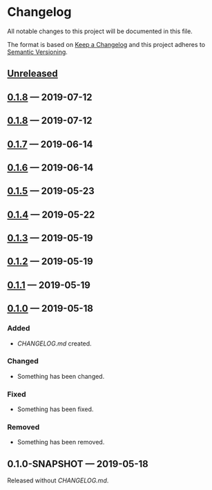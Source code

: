 # Changelog

All notable changes to this project will be documented in this file.

The format is based on [Keep a Changelog](http://keepachangelog.com)
and this project adheres to [Semantic Versioning](http://semver.org/spec/v2.0.0.html).


## [Unreleased]

## [0.1.8] — 2019-07-12

## [0.1.8] — 2019-07-12

## [0.1.7] — 2019-06-14

## [0.1.6] — 2019-06-14

## [0.1.5] — 2019-05-23

## [0.1.4] — 2019-05-22

## [0.1.3] — 2019-05-19

## [0.1.2] — 2019-05-19

## [0.1.1] — 2019-05-19

## [0.1.0] — 2019-05-18
### Added
- _CHANGELOG.md_ created.
### Changed
- Something has been changed.
### Fixed
- Something has been fixed.
### Removed
- Something has been removed.

## 0.1.0-SNAPSHOT — 2019-05-18
Released without _CHANGELOG.md_.


[0.1.0]: https://github.com/b-social/spec-validate/compare/0.1.0-SNAPSHOT...0.1.0
[0.1.1]: https://github.com/b-social/spec-validate/compare/0.1.0...0.1.1
[0.1.2]: https://github.com/b-social/spec-validate/compare/0.1.1...0.1.2
[0.1.3]: https://github.com/b-social/spec-validate/compare/0.1.2...0.1.3
[0.1.4]: https://github.com/b-social/spec-validate/compare/0.1.3...0.1.4
[0.1.5]: https://github.com/b-social/spec-validate/compare/0.1.4...0.1.5
[0.1.6]: https://github.com/b-social/spec-validate/compare/0.1.5...0.1.6
[0.1.7]: https://github.com/b-social/spec-validate/compare/0.1.6...0.1.7
[0.1.8]: https://github.com/b-social/spec-validate/compare/0.1.7...0.1.8
[0.1.8]: https://github.com/b-social/spec-validate/compare/0.1.8...0.1.8
[Unreleased]: https://github.com/b-social/spec-validate/compare/0.1.8...HEAD
